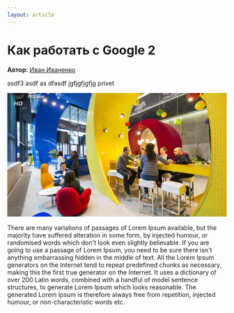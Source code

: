 ```yaml
---
layout: article
---
```

# Как работать с Google 2
**Автор:** [Иван Иваненко](/content/ru/author/ivan-ivanenko.html)

asdf3
asdf
as
dfasdf
jgfjgfjgfjg privet

![asdf](img/kakgoogle.jpg)


There are many variations of passages of Lorem Ipsum available, 
but the majority have suffered alteration in some form, by injected humour, or randomised words which
 don't look even slightly believable. If you are going to use a passage of Lorem Ipsum, you need to be
  sure there isn't anything embarrassing hidden in the middle of text. All the Lorem Ipsum generators on the
   Internet tend to repeat predefined chunks as necessary, making this the first true generator on the Internet. 
   It uses a dictionary of over 200 Latin words, combined with a handful of model sentence structures, to generate Lorem 
   Ipsum which looks reasonable. The generated Lorem Ipsum is therefore always free from repetition, injected humour, 
   or non-characteristic words etc.
